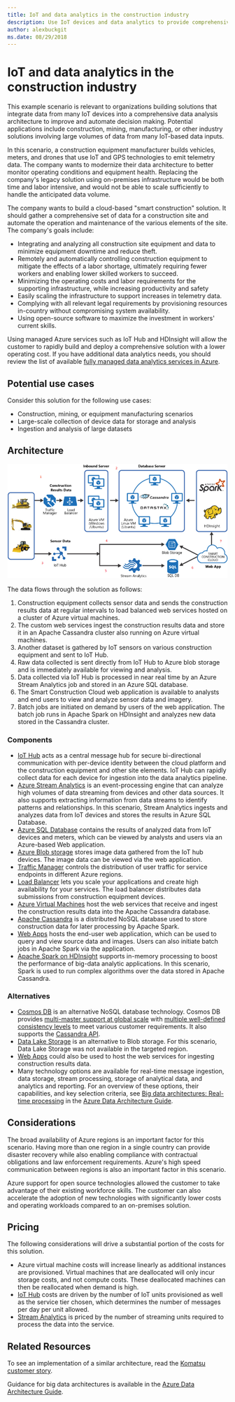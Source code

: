 ```yaml
---
title: IoT and data analytics in the construction industry
description: Use IoT devices and data analytics to provide comprehensive management and operation of construction projects.
author: alexbuckgit
ms.date: 08/29/2018
---
```


# IoT and data analytics in the construction industry

This example scenario is relevant to organizations building solutions that integrate data from many IoT devices into a comprehensive data analysis architecture to improve and automate decision making. Potential applications include construction, mining, manufacturing, or other industry solutions involving large volumes of data from many IoT-based data inputs.

In this scenario, a construction equipment manufacturer builds vehicles, meters, and drones that use IoT and GPS technologies to emit telemetry data. The company wants to modernize their data architecture to better monitor operating conditions and equipment health. Replacing the company's legacy solution using on-premises infrastructure would be both time and labor intensive, and would not be able to scale sufficiently to handle the anticipated data volume.

The company wants to build a cloud-based "smart construction" solution. It should gather a comprehensive set of data for a construction site and automate the operation and maintenance of the various elements of the site. The company's goals include:
* Integrating and analyzing all construction site equipment and data to minimize equipment downtime and reduce theft.
* Remotely and automatically controlling construction equipment to mitigate the effects of a labor shortage, ultimately requiring fewer workers and enabling  lower skilled workers to succeed.
* Minimizing the operating costs and labor requirements for the supporting infrastructure, while increasing productivity and safety
* Easily scaling the infrastructure to support increases in telemetry data.
* Complying with all relevant legal requirements by provisioning resources in-country without compromising system availability.  
* Using open-source software to maximize the investment in workers' current skills.

Using managed Azure services such as IoT Hub and HDInsight will allow the customer to rapidly build and deploy a comprehensive solution with a lower operating cost. If you have additional data analytics needs, you should review the list of available [fully managed data analytics services in Azure][product-category].
            
## Potential use cases

Consider this solution for the following use cases:

* Construction, mining, or equipment manufacturing scenarios
* Large-scale collection of device data for storage and analysis
* Ingestion and analysis of large datasets 

## Architecture

![Architecture for IoT and data analytics in the construction industry][architecture]

The data flows through the solution as follows:

1. Construction equipment collects sensor data and sends the construction results data at regular intervals to load balanced web services hosted on a cluster of Azure virtual machines.
2. The custom web services ingest the construction results data and store it in an Apache Cassandra cluster also running on Azure virtual machines.
3. Another dataset is gathered by IoT sensors on various construction equipment and sent to IoT Hub.
4. Raw data collected is sent directly from IoT Hub to Azure blob storage and is immediately available for viewing and analysis.
5. Data collected via IoT Hub is processed in near real time by an Azure Stream Analytics job and stored in an Azure SQL database.
6. The Smart Construction Cloud web application is available to analysts and end users to view and analyze sensor data and imagery. 
7. Batch jobs are initiated on demand by users of the web application. The batch job runs in Apache Spark on HDInsight and analyzes new data stored in the Cassandra cluster. 

### Components

* [IoT Hub](/azure/iot-hub) acts as a central message hub for secure bi-directional communication with per-device identity between the cloud platform and the construction equipment and other site elements. IoT Hub can rapidly collect data for each device for ingestion into the data analytics pipeline. 
* [Azure Stream Analytics](/azure/stream-analytics) is an event-processing engine that can analyze high volumes of data streaming from devices and other data sources. It also supports extracting information from data streams to identify patterns and relationships. In this scenario, Stream Analytics ingests and analyzes data from IoT devices and stores the results in Azure SQL Database. 
* [Azure SQL Database](/azure/sql-database) contains the results of analyzed data from IoT devices and meters, which can be viewed by analysts and users via an Azure-based Web application. 
* [Azure Blob storage](/azure/storage/blobs) stores image data gathered from the IoT hub devices. The image data can be viewed via the web application.
* [Traffic Manager](/azure/traffic-manager) controls the distribution of user traffic for service endpoints in different Azure regions.
* [Load Balancer](/azure/load-balancer) lets you scale your applications and create high availability for your services. The load balancer distributes data submissions from construction equipment devices.
* [Azure Virtual Machines](/azure/virtual-machines) host the web services that receive and ingest the construction results data into the Apache Cassandra database.
* [Apache Cassandra](http://cassandra.apache.org/) is a distributed NoSQL database used to store construction data for later processing by Apache Spark.
* [Web Apps](/azure/app-service) hosts the end-user web application, which can be used to query and view source data and images. Users can also initiate batch jobs in Apache Spark via the application.
* [Apache Spark on HDInsight](/azure/hdinsight/spark) supports in-memory processing to boost the performance of big-data analytic applications. In this scenario, Spark is used to run complex algorithms over the data stored in Apache Cassandra.

### Alternatives

* [Cosmos DB](/azure/cosmos-db) is an alternative NoSQL database technology. Cosmos DB provides [multi-master support at global scale](/azure/cosmos-db/multi-region-writers) with [multiple well-defined consistency levels](/azure/cosmos-db/consistency-levels) to meet various customer requirements. It also supports the [Cassandra API](/azure/cosmos-db/cassandra-introduction). 
* [Data Lake Storage](/azure/storage/data-lake-storage) is an alternative to Blob storage. For this scenario, Data Lake Storage was not available in the targeted region.
* [Web Apps](/azure/app-service) could also be used to host the web services for ingesting construction results data.
* Many technology options are available for real-time message ingestion, data storage, stream processing, storage of analytical data, and analytics and reporting. For an overview of these options, their capabilities, and key selection criteria, see [Big data architectures: Real-time processing](/azure/architecture/data-guide/technology-choices/real-time-ingestion) in the [Azure Data Architecture Guide](/azure/architecture/data-guide/).

## Considerations

The broad availability of Azure regions is an important factor for this scenario. Having more than one region in a single country can provide disaster recovery while also enabling compliance with contractual obligations and law enforcement requirements. Azure's high speed communication between regions is also an important factor in this scenario.

Azure support for open source technologies allowed the customer to take advantage of their existing workforce skills. The customer can also accelerate the adoption of new technologies with significantly lower costs and operating workloads compared to an on-premises solution. 

## Pricing

The following considerations will drive a substantial portion of the costs for this solution.

* Azure virtual machine costs will increase linearly as additional instances are provisioned. Virtual machines that are deallocated will only incur storage costs, and not compute costs. These deallocated machines can then be reallocated when demand is high.
* [IoT Hub](https://azure.microsoft.com/pricing/details/iot-hub/) costs are driven by the number of IoT units provisioned as well as the service tier chosen, which determines the number of messages per day per unit allowed. 
* [Stream Analytics](https://azure.microsoft.com/pricing/details/stream-analytics/) is priced by the number of streaming units required to process the data into the service.

## Related Resources

To see an implementation of a similar architecture, read the [Komatsu customer story][customer-story].

Guidance for big data architectures is available in the [Azure Data Architecture Guide](/azure/architecture/data-guide/).

<!-- links -->
[product-category]: https://azure.microsoft.com/product-categories/analytics/
[customer-site]: https://home.komatsu/en/
[customer-story]: https://customers.microsoft.com/story/komatsu-manufacturing-azure-iot-hub-japan
[architecture]: ./media/architecture-diagram-big-data-with-iot.png
